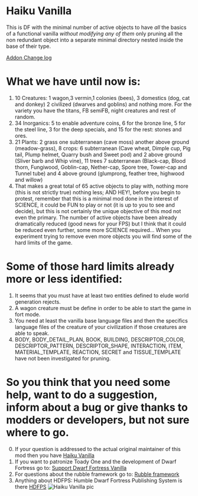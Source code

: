 # Haiku Vanilla
This is DF with the minimal number of active objects to have *all* the basics of a functional vanilla *without modifying any of them* only pruning all the non redundant object into a separate minimal directory nested inside the base of their type.

[Addon Change log](/addonfile?addon=Abadrausar___Haiku_Vanilla&file=addon_changes.md)
# What we have until now is:
1. 10 Creatures: 1 wagon,3 vermin,1 colonies (bees), 3 domestics (dog, cat and donkey) 2 civilized (dwarves and goblins) and nothing more. For the variety you have the titans, FB semiFB, night creatures and rest of random.
2. 34 Inorganics: 5 to enable adventure coins, 6 for the bronze line, 5 for the steel line, 3 for the deep specials, and 15 for the rest: stones and ores.
3. 21 Plants: 2 grass one subterranean (cave moss) another above ground (meadow-grass), 8 crops: 6 subterranean (Cave wheat, Dimple cup, Pig tail, Plump helmet, Quarry bush and Sweet pod) and 2 above ground (Sliver barb and Whip vine), 11 trees 7 subterranean (Black-cap, Blood thorn, Fungiwood, Goblin-cap, Nether-cap, Spore tree, Tower-cap and Tunnel tube)  and 4 above ground (glumprong, feather tree, highwood and willow) 
4. That makes a great total of 65 active objects to play with, nothing more (this is not strictly true) nothing less; AND HEY!, before you begin to protest, remember that this is a minimal mod done in the interest of SCIENCE, it could be FUN to play or not (it is up to you to see and decide), but this is not certainly the unique objective of this mod not even the primary.
The number of active objects have been already dramatically reduced (good news for your FPS) but I think that it could be reduced even further, some more SCIENCE required... When you experiment trying to remove even more objects you will find some of the hard limits of the game.

# Some of those hard limits already more or less identified:
1. It seems that you must have at least two entities defined to elude world generation rejects.
2. A wagon creature must be define in order to be able to start the game in fort mode.
3. You need at least the vanilla base language files and then the specifics language files of the creature of your civilization if those creatures are able to speak.
4. BODY, BODY_DETAIL_PLAN, BOOK, BUILDING, DESCRIPTOR_COLOR, DESCRIPTOR_PATTERN, DESCRIPTOR_SHAPE, INTERACTION, ITEM, MATERIAL_TEMPLATE, REACTION, SECRET and TISSUE_TEMPLATE have not been investigated for pruning.

# So you think that you need some help, want to do a suggestion, inform about a bug or give thanks to modders or developers, but not sure where to go.
0. If your question is addressed to the actual original maintainer of this mod then you have [Haiku Vanilla](http://www.bay12forums.com/smf/index.php?topic=157300.0)
1. If you want to patronize Toady One and the development of Dwarf Fortress go to: [Support Dwarf Fortress Vanilla](http://www.bay12games.com/support.html)
2. For questions about the rubble framework go to: [Rubble framework](http://www.bay12forums.com/smf/index.php?topic=154304.0)
3. Anything about HDFPS: Humble Dwarf Fortress Publishing System is there [HDFPS](http://www.bay12forums.com/smf/index.php?topic=157300.0)
![Haiku Vanilla pic](http://www.unav.es/nuestrotiempo/themed/nuestrotiempo/files/photos/big/147/135/BIG_cultura1.jpg)